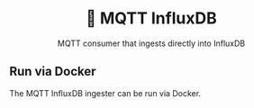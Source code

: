<h1 align="center">🚠  MQTT InfluxDB</h1>
<p align="center">MQTT consumer that ingests directly into InfluxDB</p>

## Run via Docker

The MQTT InfluxDB ingester can be run via Docker.
